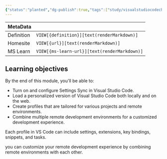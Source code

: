 ```yaml
---
{"status":"planted","dg-publish":true,"tags":["study/visualstudiocodechallenge"],"creation_date":"2024-05-10 16:23","definition":"undefined","ms-learn-url":"undefined","url":"undefined","aliases":null,"permalink":"/study/personalize-your-remote-development-workflow-with-visual-studio-code/","dgPassFrontmatter":true}
---
```



| MetaData   |                                              |
| ---------- | -------------------------------------------- |
| Definition | `VIEW[{definition}][text(renderMarkdown)]`   |
| Homesite   | `VIEW[{url}][text(renderMarkdown)]`          |
| MS Learn   | `VIEW[{ms-learn-url}][text(renderMarkdown)]` |

## Learning objectives

By the end of this module, you'll be able to:

- Turn on and configure Settings Sync in Visual Studio Code.
- Load a personalized version of Visual Studio Code both locally and on the web.
- Create profiles that are tailored for various projects and remote environments.
- Combine multiple remote development environments for a customized development experience.


Each profile in VS Code can include settings, extensions, key bindings, snippets, and tasks.

you can customize your remote development experience by combining remote environments with each other.
